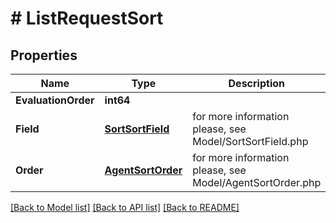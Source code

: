 # # ListRequestSort


## Properties 


Name | Type | Description | Notes
------------ | ------------- | ------------- | -------------
**EvaluationOrder**| **int64** |   | [optional]
**Field**| [**SortSortField**](SortSortField.md) |  for more information please, see Model/SortSortField.php  | [optional] [default to SORTSORTFIELD_UNKNOWN]
**Order**| [**AgentSortOrder**](AgentSortOrder.md) |  for more information please, see Model/AgentSortOrder.php  | [optional] [default to AGENTSORTORDER_DESC]


[[Back to Model list]](../../README.md#models) [[Back to API list]](../../README.md#endpoints) [[Back to README]](../../README.md)

